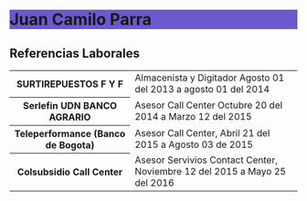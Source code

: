 <html>
<body>
<h1 style="background-color:SlateBlue;">Juan Camilo Parra</h1>
<h2>Referencias Laborales</h2>
<table>
  <tr>
    <th>SURTIREPUESTOS F Y F</th>
    <td>Almacenista y Digitador Agosto 01 del 2013 a agosto 01 del 2014</td>
  </tr>

  <tr>
    <th>Serlefin UDN BANCO AGRARIO</th>
    <td>Asesor Call Center Octubre 20  del 2014 a Marzo 12 del 2015 </td>
  </tr>

  <tr>
    <th>Teleperformance (Banco de Bogota)</th>
    <td>Asesor Call Center, Abril 21  del 2015 a Agosto 03 de 2015</td>
  </tr>

  <tr>
    <th>Colsubsidio Call Center</th>
    <td>Asesor Servivios Contact Center, Noviembre 12  del 2015 a Mayo 25 del 2016 </td>
  </tr>
  </table>
